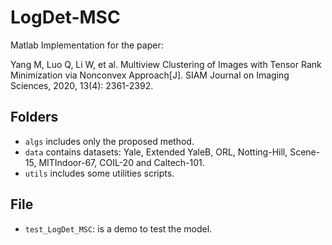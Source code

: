 # LogDet-MSC
Matlab Implementation for the paper:

Yang M, Luo Q, Li W, et al. Multiview Clustering of Images with Tensor Rank Minimization via Nonconvex Approach[J]. SIAM Journal on Imaging Sciences, 2020, 13(4): 2361-2392.

## Folders
- `algs` includes only the proposed method.
- `data` contains datasets: Yale, Extended YaleB, ORL, Notting-Hill, Scene-15, MITIndoor-67, COIL-20 and Caltech-101.
- `utils` includes some utilities scripts.

## File
- `test_LogDet_MSC`: is a demo to test the model.

